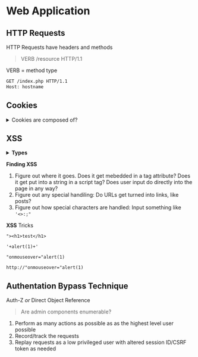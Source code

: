 # Web Application

## HTTP Requests 

HTTP Requests have headers and methods

> VERB /resource HTTP/1.1

VERB = method type

```html
GET /index.php HTTP/1.1
Host: hostname
```

## Cookies

<details><summary>Cookies are composed of?</summary>
   
  **Key:Value** Pairs

```html
cookie: id=eccbc87e4b5ce2fe28308fd9f2a7baf3
```

</details>

## XSS

**<details><summary>Types</summary>**

1. Reflected
2. Stored (persistant)
3. DOM-based [very difficult to mitigate]

</details>

**Finding XSS**
1. Figure out where it goes. Does it get mebedded in a tag attribute? Does it get put into a string in a script tag?  Does user input do directly into the page in any way?
2. Figure out any special handiling: Do URLs get turned into links, like posts?
3. Figure out how special characters are handled: Input something like `'<>:;"`

**XSS** Tricks

`"><h1>test</h1>`

`'+alert(1)+'`

`"onmouseover="alert(1)`

`http://"onmouseover="alert(1)`


## Authentation Bypass Technique

Auth-Z _or_ Direct Object Reference

> Are admin components enumerable?

1. Perform as many actions as possible as as the highest level user possible
2. Record/track the requests
3. Replay requests as a low privileged user with altered session ID/CSRF token as needed










